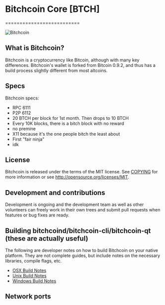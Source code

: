 # Bitchcoin Core [BTCH]
==========================

![Bitchcoin](http://i.imgur.com/O3jzScK.png)

## What is Bitchcoin?
Bitchcoin is a cryptocurrency like Bitcoin, although with many key differences. Bitchcoin's wallet is forked from Bitcoin 0.9.2, and thus has a build process slightly different from most altcoins.

## Specs

Bitchcoin specs:

* RPC 6111
* P2P 6112
* 20 BTCH per block for 1st month. Then drops to 10 BTCH
* Every 10K blocks, there is a bitch block with no reward
* no premine
* X11 because it's the one people bitch the least about
* First "fair ninja" 
* idk 


## License
Bitchcoin is released under the terms of the MIT license. See [COPYING](COPYING)
for more information or see http://opensource.org/licenses/MIT.

## Development and contributions
Development is ongoing and the development team as well as other volunteers can freely work in their own trees and submit pull requests when features or bug fixes are ready.



##  Building bitchcoind/bitchcoin-cli/bitchcoin-qt (these are actually useful)

  The following are developer notes on how to build Bitchcoin on your native platform. They are not complete guides, but include notes on the necessary libraries, compile flags, etc.

  - [OSX Build Notes](doc/build-osx.md)
  - [Unix Build Notes](doc/build-unix.md)
  - [Windows Build Notes](doc/build-msw.md)

## Network ports

